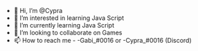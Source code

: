 - 👋 Hi, I’m @Cypra
- 👀 I’m interested in learning Java Script
- 🌱 I’m currently learning Java Script
- 💞️ I’m looking to collaborate on Games
- 📫 How to reach me - -Gabi_#0016 or -Cypra_#0016 (Discord)

